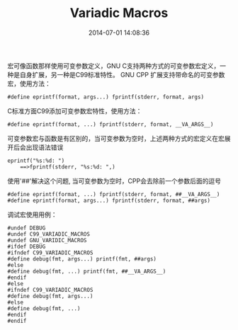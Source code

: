 ﻿---
layout: post
title:  "Variadic Macros"
date:   2014-07-01 14:08:36
categories: c
---

宏可像函数那样使用可变参数定义，GNU C支持两种方式的可变参数宏定义，一种是自身扩展，另一种是C99标准特性。
GNU CPP 扩展支持带命名的可变参数宏，使用方法：

    #define eprintf(format, args...) fprintf(stderr, format, args)
    
C标准方面C99添加可变参数宏特性，使用方法：

    #define eprintf(format, ...) fprintf(stderr, format, __VA_ARGS__)
    
可变参数宏与函数是有区别的，当可变参数为空时，上述两种方式的宏定义在宏展开后会出现语法错误

    eprintf("%s:%d: ")
	    ==>fprintf(stderr, "%s:%d: ",)

使用'##'解决这个问题, 当可变参数为空时，CPP会去除前一个参数后面的逗号

    #define eprintf(format, ...) fprintf(stderr, format, ##__VA_ARGS__)
    #define eprintf(format, args...) fprintf(stderr, format, ##args)

调试宏使用用例：

    #undef DEBUG
    #undef C99_VARIADIC_MACROS
    #undef GNU_VARIDIC_MACROS
    #ifdef DEBUG
    #ifndef C99_VARIADIC_MACROS
    #define debug(fmt, args...) printf(fmt, ##args)
    #else
    #define debug(fmt, ...)	printf(fmt, ##__VA_ARGS__)
    #endif
    #else
    #ifndef C99_VARIADIC_MACROS
    #define debug(fmt, args...)
    #else
    #define debug(fmt, ...)
    #endif
    #endif

